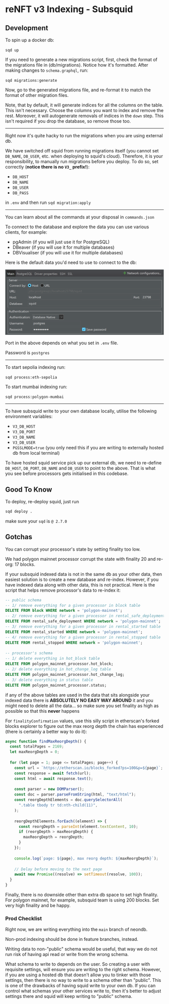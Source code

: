# reNFT v3 Indexing - Subsquid

## Development

To spin up a docker db:

`sqd up`

If you need to generate a new migrations script, first, check the format of the migrations file in (db/migrations). Notice how it's formatted. After making changes to `schema.graphql`, run:

`sqd migrations:generate`

Now, go to the generated migrations file, and re-format it to match the format of other migration files.

Note, that by default, it will generate indices for all the columns on the table. This isn't necessary. Choose the columns you want to index and remove the rest. Moreover, it will autogenerate removals of indices in the `down` step. This isn't required if you drop the database, so remove those too.

---

Right now it's quite hacky to run the migrations when you are using external db.

We have switched off squid from running migrations itself (you cannot set `DB_NAME`, `DB_USER`, etc. when deploying to squid's cloud). Therefore, it is your responsibility, to manually run migrations before you deploy. To do so, set correctly (**notice there is no `V3_` prefix!**):

- `DB_HOST`
- `DB_NAME`
- `DB_USER`
- `DB_PASS`

in `.env` and then run `sqd migration:apply`

---

You can learn about all the commands at your disposal in `commands.json`

To connect to the database and explore the data you can use various clients, for example:

- pgAdmin (if you will just use it for PostgreSQL)
- DBeaver (if you will use it for multiple databases)
- DBVisualiser (if you will use it for multiple databases)

Here is the default data you'd need to use to connect to the db:

![squid db config](./assets/squid-db.png)

Port in the above depends on what you set in `.env` file.

Password is `postgres`

---

To start sepolia indexing run:

`sqd process:eth-sepolia`

To start mumbai indexing run:

`sqd process:polygon-mumbai`

---

To have subsquid write to your own database locally, utilise the following environment variables:

- `V3_DB_HOST`
- `V3_DB_PORT`
- `V3_DB_NAME`
- `V3_DB_USER`
- `PGSSLMODE=true` (you only need this if you are writing to externally hosted db from local terminal)

To have hosted squid service pick up our external db, we need to re-define `DB_HOST`, `DB_PORT`, `DB_NAME` and `DB_USER` to point to the above. That is what you see before processors gets initialised in this codebase.

## Good To Know

To deploy, re-deploy squid, just run

```bash
sqd deploy .
```

make sure your `sqd` is `@ 2.7.0`

## Gotchas

You can corrupt your processor's state by setting finality too low.

We had polygon mainnet processor corrupt the state with finality 20 and re-org: 17 blocks.

If your subsquid indexed data is not in the same db as your other data, then easiest
solution is to create a new database and re-index. However, if you have indexed
data along with other data, this is not practical. Here is the script that
helps remove processor's data to re-index it:

```sql
-- public schema
-- 1/ remove everything for a given processor in block table
DELETE FROM block WHERE network = 'polygon-mainnet';
-- 2/ remove everything for a given processor in rental_safe_deployment table
DELETE FROM rental_safe_deployment WHERE network = 'polygon-mainnet';
-- 3/ remove everything for a given processor in rental_started table
DELETE FROM rental_started WHERE network = 'polygon-mainnet';
-- 4/ remove everything for a given processor in rental_stopped table
DELETE FROM rental_stopped WHERE network = 'polygon-mainnet';

-- processor's schema
-- 1/ delete everything in hot_block table
DELETE FROM polygon_mainnet_processor.hot_block;
-- 2/ delete everything in hot_change_log table
DELETE FROM polygon_mainnet_processor.hot_change_log;
-- 3/ delete everything in status table
DELETE FROM polygon_mainnet_processor.status;
```

if any of the above tables are used in the data that sits alongside your indexed data
there is **ABSOLUTELY NO EASY WAY AROUND** it and you might need to delete all the data...
so make sure you set finality as high as possible so that this **never** happens

For `finalityConfirmation` values, use this silly script in etherscan's forked blocks
explorer to figure out the max reorg depth the chain has experienced (there is certainly
a better way to do it):

```js
async function findMaxReorgDepth() {
  const totalPages = 2169;
  let maxReorgDepth = 0;

  for (let page = 1; page <= totalPages; page++) {
    const url = `https://etherscan.io/blocks_forked?ps=100&p=${page}`;
    const response = await fetch(url);
    const html = await response.text();

    const parser = new DOMParser();
    const doc = parser.parseFromString(html, "text/html");
    const reorgDepthElements = doc.querySelectorAll(
      ".table tbody tr td:nth-child(11)",
    );

    reorgDepthElements.forEach((element) => {
      const reorgDepth = parseInt(element.textContent, 10);
      if (reorgDepth > maxReorgDepth) {
        maxReorgDepth = reorgDepth;
      }
    });

    console.log(`page: ${page}, max reorg depth: ${maxReorgDepth}`);

    // Delay before moving to the next page
    await new Promise((resolve) => setTimeout(resolve, 100));
  }
}
```

Finally, there is no downside other than extra db space to set high finality.
For polygon mainnet, for example, subsquid team is using 200 blocks. Set
very high finality and be happy.

### Prod Checklist

Right now, we are writing everything into the `main` branch of neondb.

Non-prod indexing should be done in feature branches, instead.

Writing data to non-"public" schema would be useful, that way we do not run risk of having api read or write from the wrong schema.

What schema to write to depends on the user. So creating a user with requisite settings, will ensure you are writing to the right schema. However, if you are using a hosted db that doesn't allow you to tinker with those settings, then there is no way to write to a schema other than "public". This is one of the drawbacks of having squid write to your own db. If you can control what schemas your other services write to, then it's better to adjust settings there and squid will keep writing to "public" schema.
